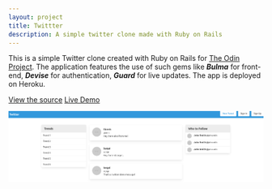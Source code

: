 ```yaml
---
layout: project
title: Twittter
description: A simple twitter clone made with Ruby on Rails
---
```


This is a simple Twitter clone created with Ruby on Rails for [The Odin Project](https://theodinproject.com).
The application features the use of such gems like ***Bulma*** for front-end, ***Devise*** for
authentication, ***Guard*** for live updates. The app is deployed on Heroku.

<a href="https://github.com/sejego/twittter"><span class="label">View the source</span></a>
<a href="https://glacial-cliffs-78957.herokuapp.com"><span class="label">Live Demo</span></a>

![example image](/assets/images/twitter-clone.png "Twitter clone")

